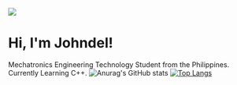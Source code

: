 ![](https://johndeltorrizo.github.io/Johndel-Torrizo/)
# Hi, I'm Johndel!

Mechatronics Engineering Technology Student from the Philippines.
Currently Learning C++.
![Anurag's GitHub stats](https://github-readme-stats.vercel.app/api?username=JohndelTorrizo&theme=github_dark&show_icons=true)
[![Top Langs](https://github-readme-stats.vercel.app/api/top-langs/?username=JohndelTorrizo&theme=github_dark&layout=compact)](https://github.com/anuraghazra/github-readme-stats)


